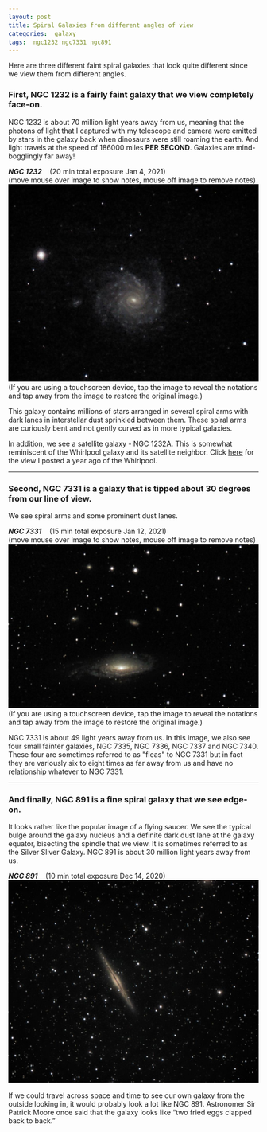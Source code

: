 ```yaml
---
layout: post
title: Spiral Galaxies from different angles of view
categories:  galaxy
tags:  ngc1232 ngc7331 ngc891
---
```

Here are three different faint spiral galaxies that look quite different since we view them from different angles.  

### First, NGC 1232 is a fairly faint galaxy that we view completely face-on.
NGC 1232 is about 70 million light years away from us, meaning that the photons of light that I captured with my telescope and camera were emitted by stars in the galaxy back when dinosaurs were still roaming the earth. And light travels at the speed of 186000 miles **PER SECOND**. Galaxies are mind-bogglingly far away!

_**NGC 1232**_  &nbsp;&nbsp; (20 min total exposure Jan 4, 2021)<br>  (move mouse over image to show notes, mouse off image to remove notes)<br>
<img src = "../images/ngc1232_2021-01-04T21_21_15_Stack_16bits_241frames_1205s.jpg"
alt = "ngc1232 seen using Celestron RASA 8 and ZWO ASI183MC"
onmouseover = "this.src='../images/ngc1232_2021-01-04t21_21_15_stack_16bits_241frames_1205s_notes.jpg'"
onmouseout = "this.src='../images/ngc1232_2021-01-04T21_21_15_Stack_16bits_241frames_1205s.jpg'"
/><br>
(If you are using a touchscreen device, tap the image to reveal the notations
and tap away from the image to restore the original image.)<br>

This galaxy contains millions of stars arranged in several spiral arms with dark lanes in interstellar dust sprinkled between them. These spiral arms are curiously bent and not gently curved as in more typical galaxies. 

In addition, we see a satellite galaxy - NGC 1232A. This is somewhat reminiscent of the Whirlpool galaxy and its satellite neighbor. Click
[here](../Whirlpool-Galaxy/index.html) for the view I posted a year ago of the Whirlpool.

---

### Second, NGC 7331 is a galaxy that is tipped about 30 degrees from our line of view.
We see spiral arms and some prominent dust lanes.

_**NGC 7331**_  &nbsp;&nbsp; (15 min total exposure Jan 12, 2021)<br>
(move mouse over image to show notes, mouse off image to remove notes)<br>
<img src = "../images/ngc7331_2021-01-12T19_09_02_Stack_16bits_180frames_900s.jpg"
alt = "ngc7331 seen using Celestron RASA 8 and ZWO ASI183MC" 
onmouseover = "this.src='../images/ngc7331_notes.jpg'"
onmouseout = "this.src='../images/ngc7331_2021-01-12T19_09_02_Stack_16bits_180frames_900s.jpg'"
/><br>
(If you are using a touchscreen device, tap the image to reveal the notations
and tap away from the image to restore the original image.)<br>

NGC 7331 is about 49 light years away from us. In this image, we also see four small fainter galaxies, NGC 7335, NGC 7336, NGC 7337 and NGC 7340. These four are sometimes referred to as "fleas" to NGC 7331 but in fact they are variously six to eight times as far away from us and have no relationship whatever to NGC 7331.


---

### And finally, NGC 891 is a fine spiral galaxy that we see edge-on.
It looks rather like the popular image of a flying saucer.
We see the typical bulge around the galaxy nucleus and a definite 
dark dust lane at the galaxy equator, bisecting the spindle that we view. 
It is sometimes referred to as the Silver Sliver Galaxy.
 NGC 891 is about 30 million light years away from us.

_**NGC 891**_  &nbsp;&nbsp; (10 min total exposure Dec 14, 2020)<br>
![ngc891 seen using Celestron RASA 8 and ZWO ASI183MC](../images/ngc891_2020-12-14T21_10_34_Stack_16bits_200frames_600s.jpg)


If we could travel across space and time to see our own galaxy from the outside looking in, it would probably look a lot like 
NGC 891. Astronomer Sir Patrick Moore once said that the galaxy looks like “two fried eggs clapped back to back.” 
